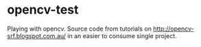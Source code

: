 opencv-test
===========

Playing with opencv. 
Source code from tutorials on http://opencv-srf.blogspot.com.au/ in an easier to consume single project.
